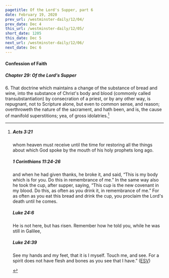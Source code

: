 ```yaml
---
pagetitle: Of the Lord's Supper, part 6
date: February 19, 2020
prev_url: /westminster-daily/12/04/
prev_date: Dec 4
this_url: /westminster-daily/12/05/
short_date: 1205
this_date: Dec 5
next_url: /westminster-daily/12/06/
next_date: Dec 6
---
```


#### Confession of Faith

##### Chapter 29: Of the Lord's Supper

6\. That doctrine which maintains a change of the substance of bread and wine, into the substance of Christ's body and blood (commonly called transubstantiation) by consecration of a priest, or by any other way, is repugnant, not to Scripture alone, but even to common sense, and reason; overthroweth the nature of the sacrament, and hath been, and is, the cause of manifold superstitions; yea, of gross idolatries.[^fnref:wcf1]

[^fnref:wcf1]: <div class="esv"><h5>Acts 3:21</h5> <div class="esv-text"><p id="p44003021.01-1">whom heaven must receive until the time for restoring all the things about which God spoke by the mouth of his holy prophets long ago.</p> </div><h5>1 Corinthians 11:24-26</h5> <div class="esv-text"><p id="p46011024.01-2">and when he had given thanks, he broke it, and said, <span class="woc">&#8220;This is my body which is for you. Do this in remembrance of me.&#8221;</span> In the same way also he took the cup, after supper, saying, <span class="woc">&#8220;This cup is the new covenant in my blood. Do this, as often as you drink it, in remembrance of me.&#8221;</span> For as often as you eat this bread and drink the cup, you proclaim the Lord's death until he comes.</p> </div><h5>Luke 24:6</h5> <div class="esv-text"><p id="p42024006.01-3">He is not here, but has risen. Remember how he told you, while he was still in Galilee,</p> </div><h5>Luke 24:39</h5> <div class="esv-text"><p id="p42024039.01-4"><span class="woc">See my hands and my feet, that it is I myself. Touch me, and see. For a spirit does not have flesh and bones as you see that I have.&#8221;</span>  (<a href="http://www.esv.org" class="copyright">ESV</a>)</p> </div> </div>

